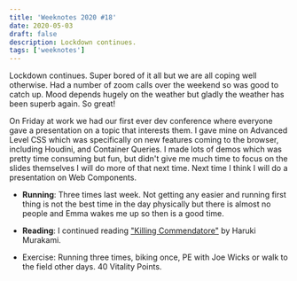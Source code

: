 ```yaml
---
title: 'Weeknotes 2020 #18'
date: 2020-05-03
draft: false
description: Lockdown continues.
tags: ['weeknotes']
---
```


Lockdown continues. Super bored of it all but we are all coping well otherwise. Had a number of zoom calls over the weekend so was good to catch up. Mood depends hugely on the weather but gladly the weather has been superb again. So great!

On Friday at work we had our first ever dev conference where everyone gave a presentation on a topic that interests them. I gave mine on Advanced Level CSS which was specifically on new features coming to the browser, including Houdini, and Container Queries. I made lots of demos which was pretty time consuming but fun, but didn't give me much time to focus on the slides themselves I will do more of that next time. Next time I think I will do a presentation on Web Components.

- **Running**: Three times last week. Not getting any easier and running first thing is not the best time in the day physically but there is almost no people and Emma wakes me up so then is a good time.

- **Reading**: I continued reading ["Killing Commendatore"](https://www.goodreads.com/book/show/38820047-killing-commendatore) by Haruki Murakami.

- Exercise: Running three times, biking once, PE with Joe Wicks or walk to the field other days. 40 Vitality Points.

